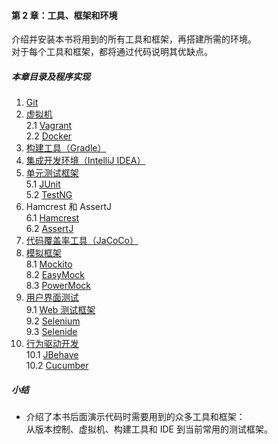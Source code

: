 #### 第 2 章：工具、框架和环境 ####
介绍并安装本书将用到的所有工具和框架，再搭建所需的环境。  
对于每个工具和框架，都将通过代码说明其优缺点。

##### 本章目录及程序实现 #####
1.	[Git](Course01Git.java)
2.	[虚拟机](Course020VirtualMachines.java)   
	2.1	[Vagrant](Course021Vagrant.java)  
	2.2	[Docker](Course022Docker.java)  
3.	[构建工具（Gradle）](Course03BuildTools.java)
4.	[集成开发环境（IntelliJ IDEA）](Course04DevEnvironment.java)
5.	[单元测试框架](Course050UnitTesting.java)  
	5.1	[JUnit](Course051JUnit.java)  
	5.2	[TestNG](Course052TestNG.java)  
6.	Hamcrest 和 AssertJ  
	6.1	[Hamcrest](Course061Hamcrest.java)  
	6.2	[AssertJ](Course062AssertJ.java)  
7.	[代码覆盖率工具（JaCoCo）](Course07JaCoCo.java)
8.	[模拟框架](Course080MockingFrameworks.java)  
	8.1	[Mockito](Course081Mockito.java)  
	8.2	[EasyMock](Course082EasyMock.java)  
	8.3	[PowerMock](Course083PowerMock.java)  
9.	[用户界面测试](Course090UserInterfaceTesting.java)  
	9.1	[Web 测试框架](Course091WebTesting.java)  
	9.2	[Selenium](Course092Selenium.java)  
	9.3	[Selenide](Course093Selenide.java)  
10.	[行为驱动开发](Course100BehaviorDrivenDev.java)  
	10.1	[JBehave](Course101JBehave.java)  
	10.2	[Cucumber](Course102Cucumber.java)
    
##### 小结 #####
-	介绍了本书后面演示代码时需要用到的众多工具和框架：  
从版本控制、虚拟机、构建工具和 IDE 到当前常用的测试框架。
